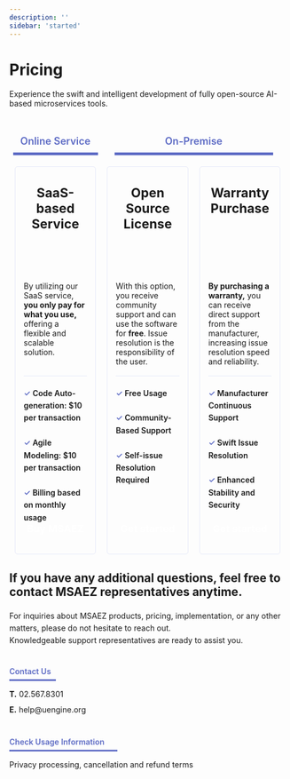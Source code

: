```yaml
---
description: ''
sidebar: 'started'
---
```


# Pricing

Experience the swift and intelligent development of fully open-source AI-based microservices tools.

<div class="pricing-box">
    <div class="w33">
        <p class="box-title">Online Service</p>
        <div class="box-style">
            <h3>SaaS-based Service</h3>
            <p class="txt-desc">By utilizing our SaaS service, <b>you only pay for what you use,</b> offering a flexible and scalable solution.</p>
            <div class="list-box">
                <span>✓</span> Code Auto-generation: $10 per transaction<br><br>
                <span>✓</span> Agile Modeling: $10 per transaction<br><br>
                <span>✓</span> Billing based on monthly usage
            </div>
            <a href="http://www.msaez.io/" target="_blank">
                <div class="font-bold text-white bg-ui-primary btn-pricing">
                    Buy MSAEZ
                </div>
            </a>
        </div>
    </div>
    <div class="w66">
        <p class="box-title">On-Premise</p>
        <div class="download-shape">
            <div class="box-style">
                <h3>Open Source License</h3>
                <p class="txt-desc">With this option, you receive community support and can use the software for <b>free</b>. Issue resolution is the responsibility of the user.</p>
                <div class="list-box">
                    <span>✓</span> Free Usage<br><br>
                    <span>✓</span> Community-Based Support<br><br>
                    <span>✓</span> Self-issue Resolution Required
                </div>
                <a href="https://github.com/msa-ez/platform" target="_blank">
                    <div class="font-bold text-white bg-ui-primary btn-pricing">
                        Get started
                    </div>
                </a>
            </div>
            <div class="box-style">
                <h3>Warranty Purchase</h3>
                <p class="txt-desc"><b>By purchasing a warranty,</b> you can receive direct support from the manufacturer, increasing issue resolution speed and reliability.</p>
                <div class="list-box">
                    <span>✓</span> Manufacturer Continuous Support<br><br>
                    <span>✓</span> Swift Issue Resolution<br><br>
                    <span>✓</span> Enhanced Stability and Security
                </div>
                <a href="mailto:help@uengine.org" target="_blank">
                    <div class="font-bold text-white bg-ui-primary btn-pricing">
                        Get started
                    </div>
                </a>
            </div>
        </div>
    </div>
</div>

<div class="qna-box">
    <h2>If you have any additional questions, feel free to contact MSAEZ representatives anytime.</h2>
    <p>
        For inquiries about MSAEZ products, pricing, implementation, or any other matters, please do not hesitate to reach out.<br>
        Knowledgeable support representatives are ready to assist you.
    </p>
    <p class="lh20">
        <span style="width: 84px;">Contact Us</span>
        <strong>T.</strong> <a href="tel:02-567-8301">02.567.8301</a><br>
        <strong>E.</strong> <a href="mailto:help@uengine.org">help@uengine.org</a>
    </p>
    <p class="lh20">
        <span style="width: 195px;">Check Usage Information</span>
        <a href="https://www.msaez.io/#/provision" target="_blank">Privacy processing, cancellation and refund terms</a>
    </p>
</div>

<style type='text/css'>
.pricing-box { 
    display: flex; 
    width: 100%; 
    margin-top: 20px;
}
.w33 {
    width: 33%;
}
.w66 {
    width: 66%;
}
.download-shape {
    display: flex;
}
.box-title {
    width: 80%;
    line-height: 20px;
    border-bottom: 5px solid #5c6ac4;
    padding: 10px;
    color: #5c6ac4;
    font-size: 18px;
    font-weight: 600;
    text-align: center;
    margin: 20px auto;
}
.box-style {
    border: 1px solid #e6e9f9;
    border-radius: 5px;
    margin: 0 10px;
    padding: 0 15px;
}
.pricing-box h3 {
    font-size: 23px;
    text-align: center;
    height: 150px;
}
.pricing-box p.txt-desc {
    height: 150px;
    margin-top: 20px;
    margin-bottom: 20px;
}
.btn-pricing {
    width:100%; 
    text-align:center; 
    line-height: 50px; 
    margin-bottom: 20px; 
    border-radius: 5px;
}
.pricing-box a {
    font-size: 18px;
    font-weight: bold;
    color: #fff !important;
    text-decoration: none;
}
.list-box {
    border-top: 1px solid #e6e9f9;
    padding-top: 20px;
    font-size: 14px;
    font-weight: 600;
    line-height: 1.6;
    margin-bottom: 30px;
    height: 200px;
}
.list-box > span {
    color: #5c6ac4;
}
.qna-box {
    margin-top: 30px;
}
.qna-box h2 {
    margin-bottom: 20px;
}
.qna-box p {
    line-height: 1.6;
    margin-bottom: 30px;
}
.qna-box p.lh20 {
    line-height: 2;
}
.qna-box span {
    display: block;
    border-bottom: 3px solid #5c6ac4;
    margin-bottom: 10px;
    color: #5c6ac4;
    font-weight: 600;
}
.qna-box a {
    text-decoration: none;
}

@media only screen and (max-width:607px){
    .pricing-box, .download-shape {
        display: block;
    }
    .w33, .w66 {
        width: 100%;
    }
    .box-title {
        margin-top: 50px;
    }
    .box-style {
        margin-top: 12px;
    }
    .pricing-box h3, .pricing-box p.txt-desc, .list-box {
        height: auto;
    }
    .qna-box h2 {
        line-height: 1.6;
    }
}        
</style>